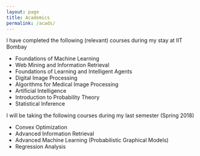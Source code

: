 ```yaml
---
layout: page
title: Academics
permalink: /acads/
---
```


I have completed the following (relevant) courses during my stay at IIT Bombay

* Foundations of Machine Learning 
* Web Mining and Information Retrieval
* Foundations of Learning and Intelligent Agents
* Digital Image Processing
* Algorithms for Medical Image Processing
* Artificial Intelligence
* Introduction to Probability Theory
* Statistical Inference

I will be taking the following courses during my last semester (Spring 2018)

* Convex Optimization
* Advanced Information Retrieval
* Advanced Machine Learning (Probabilistic Graphical Models) 
* Regression Analysis